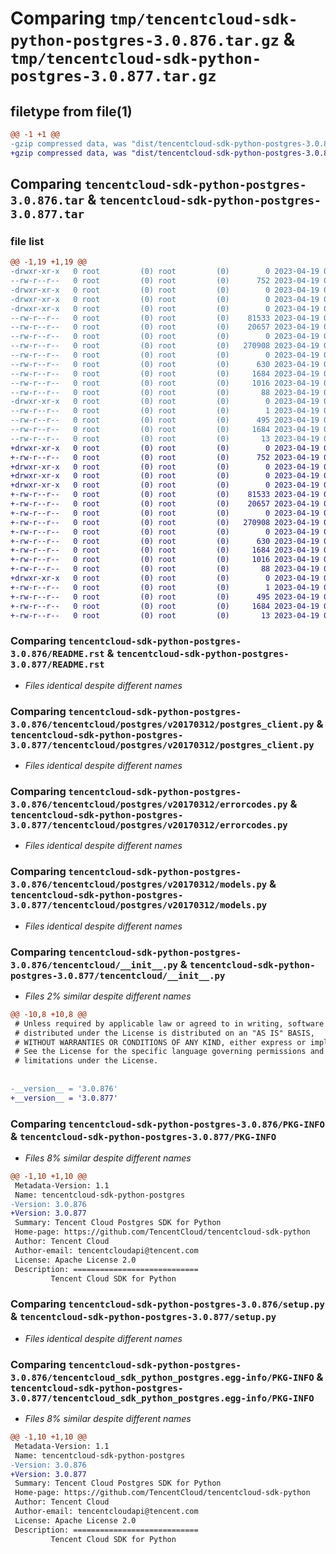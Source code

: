 # Comparing `tmp/tencentcloud-sdk-python-postgres-3.0.876.tar.gz` & `tmp/tencentcloud-sdk-python-postgres-3.0.877.tar.gz`

## filetype from file(1)

```diff
@@ -1 +1 @@
-gzip compressed data, was "dist/tencentcloud-sdk-python-postgres-3.0.876.tar", last modified: Wed Apr 19 00:34:46 2023, max compression
+gzip compressed data, was "dist/tencentcloud-sdk-python-postgres-3.0.877.tar", last modified: Wed Apr 19 09:26:11 2023, max compression
```

## Comparing `tencentcloud-sdk-python-postgres-3.0.876.tar` & `tencentcloud-sdk-python-postgres-3.0.877.tar`

### file list

```diff
@@ -1,19 +1,19 @@
-drwxr-xr-x   0 root         (0) root         (0)        0 2023-04-19 00:34:46.000000 tencentcloud-sdk-python-postgres-3.0.876/
--rw-r--r--   0 root         (0) root         (0)      752 2023-04-19 00:34:46.000000 tencentcloud-sdk-python-postgres-3.0.876/README.rst
-drwxr-xr-x   0 root         (0) root         (0)        0 2023-04-19 00:34:46.000000 tencentcloud-sdk-python-postgres-3.0.876/tencentcloud/
-drwxr-xr-x   0 root         (0) root         (0)        0 2023-04-19 00:34:46.000000 tencentcloud-sdk-python-postgres-3.0.876/tencentcloud/postgres/
-drwxr-xr-x   0 root         (0) root         (0)        0 2023-04-19 00:34:46.000000 tencentcloud-sdk-python-postgres-3.0.876/tencentcloud/postgres/v20170312/
--rw-r--r--   0 root         (0) root         (0)    81533 2023-04-19 00:34:46.000000 tencentcloud-sdk-python-postgres-3.0.876/tencentcloud/postgres/v20170312/postgres_client.py
--rw-r--r--   0 root         (0) root         (0)    20657 2023-04-19 00:34:46.000000 tencentcloud-sdk-python-postgres-3.0.876/tencentcloud/postgres/v20170312/errorcodes.py
--rw-r--r--   0 root         (0) root         (0)        0 2023-04-19 00:34:46.000000 tencentcloud-sdk-python-postgres-3.0.876/tencentcloud/postgres/v20170312/__init__.py
--rw-r--r--   0 root         (0) root         (0)   270908 2023-04-19 00:34:46.000000 tencentcloud-sdk-python-postgres-3.0.876/tencentcloud/postgres/v20170312/models.py
--rw-r--r--   0 root         (0) root         (0)        0 2023-04-19 00:34:46.000000 tencentcloud-sdk-python-postgres-3.0.876/tencentcloud/postgres/__init__.py
--rw-r--r--   0 root         (0) root         (0)      630 2023-04-19 00:34:46.000000 tencentcloud-sdk-python-postgres-3.0.876/tencentcloud/__init__.py
--rw-r--r--   0 root         (0) root         (0)     1684 2023-04-19 00:34:46.000000 tencentcloud-sdk-python-postgres-3.0.876/PKG-INFO
--rw-r--r--   0 root         (0) root         (0)     1016 2023-04-19 00:34:46.000000 tencentcloud-sdk-python-postgres-3.0.876/setup.py
--rw-r--r--   0 root         (0) root         (0)       88 2023-04-19 00:34:46.000000 tencentcloud-sdk-python-postgres-3.0.876/setup.cfg
-drwxr-xr-x   0 root         (0) root         (0)        0 2023-04-19 00:34:46.000000 tencentcloud-sdk-python-postgres-3.0.876/tencentcloud_sdk_python_postgres.egg-info/
--rw-r--r--   0 root         (0) root         (0)        1 2023-04-19 00:34:46.000000 tencentcloud-sdk-python-postgres-3.0.876/tencentcloud_sdk_python_postgres.egg-info/dependency_links.txt
--rw-r--r--   0 root         (0) root         (0)      495 2023-04-19 00:34:46.000000 tencentcloud-sdk-python-postgres-3.0.876/tencentcloud_sdk_python_postgres.egg-info/SOURCES.txt
--rw-r--r--   0 root         (0) root         (0)     1684 2023-04-19 00:34:46.000000 tencentcloud-sdk-python-postgres-3.0.876/tencentcloud_sdk_python_postgres.egg-info/PKG-INFO
--rw-r--r--   0 root         (0) root         (0)       13 2023-04-19 00:34:46.000000 tencentcloud-sdk-python-postgres-3.0.876/tencentcloud_sdk_python_postgres.egg-info/top_level.txt
+drwxr-xr-x   0 root         (0) root         (0)        0 2023-04-19 09:26:11.000000 tencentcloud-sdk-python-postgres-3.0.877/
+-rw-r--r--   0 root         (0) root         (0)      752 2023-04-19 09:26:11.000000 tencentcloud-sdk-python-postgres-3.0.877/README.rst
+drwxr-xr-x   0 root         (0) root         (0)        0 2023-04-19 09:26:11.000000 tencentcloud-sdk-python-postgres-3.0.877/tencentcloud/
+drwxr-xr-x   0 root         (0) root         (0)        0 2023-04-19 09:26:11.000000 tencentcloud-sdk-python-postgres-3.0.877/tencentcloud/postgres/
+drwxr-xr-x   0 root         (0) root         (0)        0 2023-04-19 09:26:11.000000 tencentcloud-sdk-python-postgres-3.0.877/tencentcloud/postgres/v20170312/
+-rw-r--r--   0 root         (0) root         (0)    81533 2023-04-19 09:26:11.000000 tencentcloud-sdk-python-postgres-3.0.877/tencentcloud/postgres/v20170312/postgres_client.py
+-rw-r--r--   0 root         (0) root         (0)    20657 2023-04-19 09:26:11.000000 tencentcloud-sdk-python-postgres-3.0.877/tencentcloud/postgres/v20170312/errorcodes.py
+-rw-r--r--   0 root         (0) root         (0)        0 2023-04-19 09:26:11.000000 tencentcloud-sdk-python-postgres-3.0.877/tencentcloud/postgres/v20170312/__init__.py
+-rw-r--r--   0 root         (0) root         (0)   270908 2023-04-19 09:26:11.000000 tencentcloud-sdk-python-postgres-3.0.877/tencentcloud/postgres/v20170312/models.py
+-rw-r--r--   0 root         (0) root         (0)        0 2023-04-19 09:26:11.000000 tencentcloud-sdk-python-postgres-3.0.877/tencentcloud/postgres/__init__.py
+-rw-r--r--   0 root         (0) root         (0)      630 2023-04-19 09:26:11.000000 tencentcloud-sdk-python-postgres-3.0.877/tencentcloud/__init__.py
+-rw-r--r--   0 root         (0) root         (0)     1684 2023-04-19 09:26:11.000000 tencentcloud-sdk-python-postgres-3.0.877/PKG-INFO
+-rw-r--r--   0 root         (0) root         (0)     1016 2023-04-19 09:26:11.000000 tencentcloud-sdk-python-postgres-3.0.877/setup.py
+-rw-r--r--   0 root         (0) root         (0)       88 2023-04-19 09:26:11.000000 tencentcloud-sdk-python-postgres-3.0.877/setup.cfg
+drwxr-xr-x   0 root         (0) root         (0)        0 2023-04-19 09:26:11.000000 tencentcloud-sdk-python-postgres-3.0.877/tencentcloud_sdk_python_postgres.egg-info/
+-rw-r--r--   0 root         (0) root         (0)        1 2023-04-19 09:26:11.000000 tencentcloud-sdk-python-postgres-3.0.877/tencentcloud_sdk_python_postgres.egg-info/dependency_links.txt
+-rw-r--r--   0 root         (0) root         (0)      495 2023-04-19 09:26:11.000000 tencentcloud-sdk-python-postgres-3.0.877/tencentcloud_sdk_python_postgres.egg-info/SOURCES.txt
+-rw-r--r--   0 root         (0) root         (0)     1684 2023-04-19 09:26:11.000000 tencentcloud-sdk-python-postgres-3.0.877/tencentcloud_sdk_python_postgres.egg-info/PKG-INFO
+-rw-r--r--   0 root         (0) root         (0)       13 2023-04-19 09:26:11.000000 tencentcloud-sdk-python-postgres-3.0.877/tencentcloud_sdk_python_postgres.egg-info/top_level.txt
```

### Comparing `tencentcloud-sdk-python-postgres-3.0.876/README.rst` & `tencentcloud-sdk-python-postgres-3.0.877/README.rst`

 * *Files identical despite different names*

### Comparing `tencentcloud-sdk-python-postgres-3.0.876/tencentcloud/postgres/v20170312/postgres_client.py` & `tencentcloud-sdk-python-postgres-3.0.877/tencentcloud/postgres/v20170312/postgres_client.py`

 * *Files identical despite different names*

### Comparing `tencentcloud-sdk-python-postgres-3.0.876/tencentcloud/postgres/v20170312/errorcodes.py` & `tencentcloud-sdk-python-postgres-3.0.877/tencentcloud/postgres/v20170312/errorcodes.py`

 * *Files identical despite different names*

### Comparing `tencentcloud-sdk-python-postgres-3.0.876/tencentcloud/postgres/v20170312/models.py` & `tencentcloud-sdk-python-postgres-3.0.877/tencentcloud/postgres/v20170312/models.py`

 * *Files identical despite different names*

### Comparing `tencentcloud-sdk-python-postgres-3.0.876/tencentcloud/__init__.py` & `tencentcloud-sdk-python-postgres-3.0.877/tencentcloud/__init__.py`

 * *Files 2% similar despite different names*

```diff
@@ -10,8 +10,8 @@
 # Unless required by applicable law or agreed to in writing, software
 # distributed under the License is distributed on an "AS IS" BASIS,
 # WITHOUT WARRANTIES OR CONDITIONS OF ANY KIND, either express or implied.
 # See the License for the specific language governing permissions and
 # limitations under the License.
 
 
-__version__ = '3.0.876'
+__version__ = '3.0.877'
```

### Comparing `tencentcloud-sdk-python-postgres-3.0.876/PKG-INFO` & `tencentcloud-sdk-python-postgres-3.0.877/PKG-INFO`

 * *Files 8% similar despite different names*

```diff
@@ -1,10 +1,10 @@
 Metadata-Version: 1.1
 Name: tencentcloud-sdk-python-postgres
-Version: 3.0.876
+Version: 3.0.877
 Summary: Tencent Cloud Postgres SDK for Python
 Home-page: https://github.com/TencentCloud/tencentcloud-sdk-python
 Author: Tencent Cloud
 Author-email: tencentcloudapi@tencent.com
 License: Apache License 2.0
 Description: ============================
         Tencent Cloud SDK for Python
```

### Comparing `tencentcloud-sdk-python-postgres-3.0.876/setup.py` & `tencentcloud-sdk-python-postgres-3.0.877/setup.py`

 * *Files identical despite different names*

### Comparing `tencentcloud-sdk-python-postgres-3.0.876/tencentcloud_sdk_python_postgres.egg-info/PKG-INFO` & `tencentcloud-sdk-python-postgres-3.0.877/tencentcloud_sdk_python_postgres.egg-info/PKG-INFO`

 * *Files 8% similar despite different names*

```diff
@@ -1,10 +1,10 @@
 Metadata-Version: 1.1
 Name: tencentcloud-sdk-python-postgres
-Version: 3.0.876
+Version: 3.0.877
 Summary: Tencent Cloud Postgres SDK for Python
 Home-page: https://github.com/TencentCloud/tencentcloud-sdk-python
 Author: Tencent Cloud
 Author-email: tencentcloudapi@tencent.com
 License: Apache License 2.0
 Description: ============================
         Tencent Cloud SDK for Python
```

